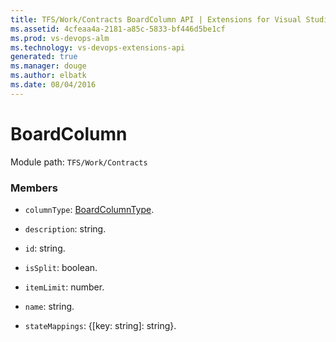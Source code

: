 ```yaml
---
title: TFS/Work/Contracts BoardColumn API | Extensions for Visual Studio Team Services
ms.assetid: 4cfeaa4a-2181-a85c-5833-bf446d5be1cf
ms.prod: vs-devops-alm
ms.technology: vs-devops-extensions-api
generated: true
ms.manager: douge
ms.author: elbatk
ms.date: 08/04/2016
---
```


# BoardColumn

Module path: `TFS/Work/Contracts`


### Members

* `columnType`: [BoardColumnType](../../../TFS/Work/Contracts/BoardColumnType.md). 

* `description`: string. 

* `id`: string. 

* `isSplit`: boolean. 

* `itemLimit`: number. 

* `name`: string. 

* `stateMappings`: {[key: string]: string}. 


